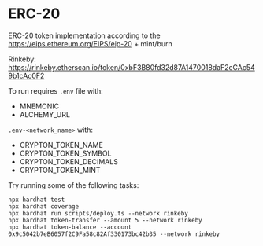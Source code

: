# ERC-20

ERC-20 token implementation according to the https://eips.ethereum.org/EIPS/eip-20 + mint/burn 

Rinkeby: https://rinkeby.etherscan.io/token/0xbF3B80fd32d87A1470018daF2cCAc549b1cAc0F2

To run requires `.env` file with:
- MNEMONIC
- ALCHEMY_URL

`.env-<network_name>` with:
- CRYPTON_TOKEN_NAME
- CRYPTON_TOKEN_SYMBOL
- CRYPTON_TOKEN_DECIMALS
- CRYPTON_TOKEN_MINT

Try running some of the following tasks:

```shell
npx hardhat test
npx hardhat coverage
npx hardhat run scripts/deploy.ts --network rinkeby
npx hardhat token-transfer --amount 5 --network rinkeby
npx hardhat token-balance --account 0x9c5042b7eB6057f2C9Fa58c82Af330173bc42b35 --network rinkeby
```
